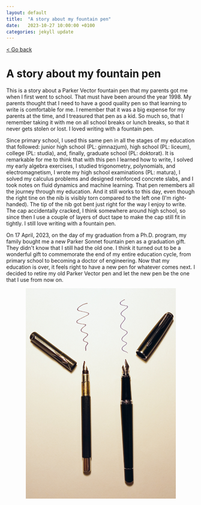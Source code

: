 ```yaml
---
layout: default
title:  "A story about my fountain pen"
date:   2023-10-27 10:00:00 +0100
categories: jekyll update
---
```


<p>
   <a href="/kamilazdybal.github.io/#blog">
      < Go back
  </a>
</p>

# A story about my fountain pen

This is a story about a Parker Vector fountain pen that my parents got me when I first went to school. That must have been around the year 1998. My parents thought that I need to have a good quality pen so that learning to write is comfortable for me. I remember that it was a big expense for my parents at the time, and I treasured that pen as a kid. So much so, that I remember taking it with me on all school breaks or lunch breaks, so that it never gets stolen or lost. I loved writing with a fountain pen.

Since primary school, I used this same pen in all the stages of my education that followed: junior high school (PL: gimnazjum), high school (PL: liceum), college (PL: studia), and, finally, graduate school (PL: doktorat). It is remarkable for me to think that with this pen I learned how to write, I solved my early algebra exercises, I studied trigonometry, polynomials, and electromagnetism, I wrote my high school examinations (PL: matura), I solved my calculus problems and designed reinforced concrete slabs, and I took notes on fluid dynamics and machine learning. That pen remembers all the journey through my education. And it still works to this day, even though the right tine on the nib is visibly torn compared to the left one (I'm right-handed). The tip of the nib got bent just right for the way I enjoy to write. The cap accidentally cracked, I think somewhere around high school, so since then I use a couple of layers of duct tape to make the cap still fit in tightly. I still love writing with a fountain pen.

On 17 April, 2023, on the day of my graduation from a Ph.D. program, my family bought me a new Parker Sonnet fountain pen as a graduation gift. They didn't know that I still had the old one. I think it turned out to be a wonderful gift to commemorate the end of my entire education cycle, from primary school to becoming a doctor of engineering. Now that my education is over, it feels right to have a new pen for whatever comes next. I decided to retire my old Parker Vector pen and let the new pen be the one that I use from now on.

<p align="center">
  <img src="https://github.com/kamilazdybal/kamilazdybal.github.io/raw/main/_posts/parker-pens.jpg" width="400">
</p>
